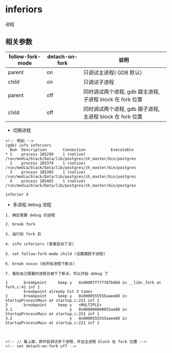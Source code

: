 # inferiors

进程

## 相关参数
| follow-fork-mode | detach-on-fork | 说明 |
| ---- | ---- | ---- |
| parent | on | 只调试主进程( GDB 默认) |
| child | on | 只调试子进程 |
| parent | off | 同时调试两个进程, gdb 跟主进程, 子进程 block 在 fork 位置 |
| child | off | 同时调试两个进程, gdb 跟子进程, 主进程 block 在 fork 位置 |


- 切换进程
```shell
<!-- 例如 -->
(gdb) info inferiors 
  Num  Description       Connection           Executable        
* 1    process 185298    1 (native)           /run/media/black/Data/lib/postgres/zh_master/bin/postgres 
  2    process 185379    1 (native)           /run/media/black/Data/lib/postgres/zh_master/bin/postgres 
  3    process 185385    1 (native)           /run/media/black/Data/lib/postgres/zh_master/bin/postgres 
  4    process 185465    1 (native)           /run/media/black/Data/lib/postgres/zh_master/bin/postgres 

inferior 4
```


- 多进程 debug 流程
```shell
1. 确定需要 debug 的进程

2. break fork

3. 运行到 fork 后

4. info inferiors (查看启动了没)

5. set follow-fork-mode child (设置跟踪子进程)

6. break xxxxx (给所有进程下断点)

7. 看到自己需要的进程也被下了断点，可以开始 debug 了

1       breakpoint     keep y   0x00007ffff787b660 in __libc_fork at fork.c:41 inf 2
        breakpoint already hit 3 times
2       breakpoint     keep y   0x0000555555aaee88 in StartupProcessMain at startup.c:221 inf 2
3       breakpoint     keep y   <MULTIPLE>
3.1                         y   0x000000000055ae88 in StartupProcessMain at startup.c:221 inf 1
3.2                         y   0x0000555555aaee88 in StartupProcessMain at startup.c:221 inf 2



<!-- // 看上面，即开启调试多个进程，并且主进程 block 在 fork 位置 -->
<!-- set detach-on-fork off -->

```
